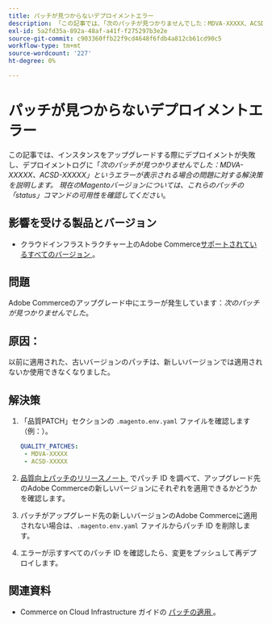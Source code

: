 ```yaml
---
title: パッチが見つからないデプロイメントエラー
description: 「この記事では、「次のパッチが見つかりませんでした：MDVA-XXXXX、ACSD-XXXXX」というエラーが表示される問題の解決策を説明します。 最新のMagentoバージョン*については、これらのパッチの「status」コマンドの可用性を確認してください。」
exl-id: 5a2fd35a-892a-48af-a41f-f275297b3e2e
source-git-commit: c903360ffb22f9cd4648f6fdb4a812cb61cd90c5
workflow-type: tm+mt
source-wordcount: '227'
ht-degree: 0%

---
```


# パッチが見つからないデプロイメントエラー

この記事では、インスタンスをアップグレードする際にデプロイメントが失敗し、デプロイメントログに「*次のパッチが見つかりませんでした：MDVA-XXXXX、ACSD-XXXXX」というエラーが表示される場合の問題に対する解決策を説明します。 現在のMagentoバージョンについては、これらのパッチの「status」コマンドの可用性を確認してください*。

## 影響を受ける製品とバージョン

* クラウドインフラストラクチャー上のAdobe Commerce[&#x200B; サポートされているすべてのバージョン &#x200B;](https://magento.com/sites/default/files/magento-software-lifecycle-policy.pdf)。


## 問題

Adobe Commerceのアップグレード中にエラーが発生しています：*次のパッチが見つかりませんでした*。

## 原因：

以前に適用された、古いバージョンのパッチは、新しいバージョンでは適用されないか使用できなくなりました。

## 解決策

1. 「品質PATCH」セクションの `.magento.env.yaml` ファイルを確認します（例：）。

   ```yaml
   QUALITY_PATCHES:
    - MDVA-XXXXX
    - ACSD-XXXXX
   ```

1. [&#x200B; 品質向上パッチのリリースノート &#x200B;](/docs/commerce-operations/tools/quality-patches-tool/release-notes.html) でパッチ ID を調べて、アップグレード先のAdobe Commerceの新しいバージョンにそれぞれを適用できるかどうかを確認します。
1. パッチがアップグレード先の新しいバージョンのAdobe Commerceに適用されない場合は、`.magento.env.yaml` ファイルからパッチ ID を削除します。
1. エラーが示すすべてのパッチ ID を確認したら、変更をプッシュして再デプロイします。

## 関連資料

* Commerce on Cloud Infrastructure ガイドの [&#x200B; パッチの適用 &#x200B;](/docs/commerce-cloud-service/user-guide/develop/upgrade/apply-patches.html?lang=en#apply-a-patch-in-a-local-environment)。
